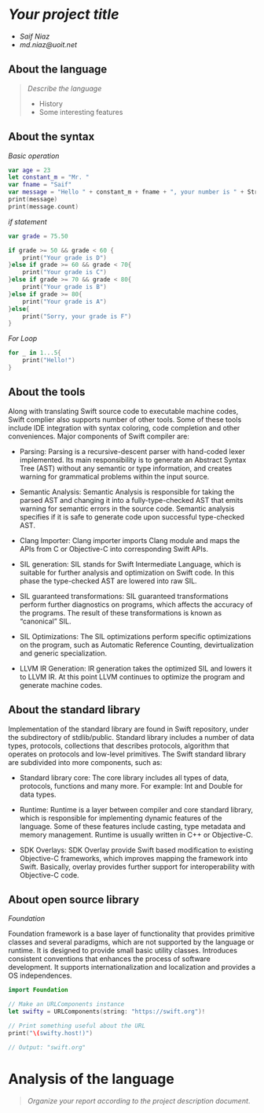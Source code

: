 # _Your project title_

- _Saif Niaz_
- _md.niaz@uoit.net_

## About the language

> _Describe the language_
>
> - History
> - Some interesting features

## About the syntax

*Basic operation*

```swift
var age = 23
let constant_m = "Mr. "
var fname = "Saif"
var message = "Hello " + constant_m + fname + ", your number is " + String(age)
print(message)
print(message.count)
```
*if statement*

```swift
var grade = 75.50

if grade >= 50 && grade < 60 {
    print("Your grade is D")
}else if grade >= 60 && grade < 70{
    print("Your grade is C")
}else if grade >= 70 && grade < 80{
    print("Your grade is B")
}else if grade >= 80{
    print("Your grade is A")
}else{
    print("Sorry, your grade is F")
}
```
*For Loop*

```swift
for _ in 1...5{
    print("Hello!")
}
```

## About the tools

Along with translating Swift source code to executable machine codes, Swift complier also supports number of other tools. Some of these tools include IDE integration with syntax coloring, code completion and other conveniences. Major components of Swift compiler are:

- Parsing: Parsing is a recursive-descent parser with hand-coded lexer implemented. Its main responsibility is to generate an Abstract Syntax Tree (AST) without any semantic or type information, and creates warning for grammatical problems within the input source.

-	Semantic Analysis:  Semantic Analysis is responsible for taking the parsed AST and changing it into a fully-type-checked AST that emits warning for semantic errors in the source code. Semantic analysis specifies if it is safe to generate code upon successful type-checked AST.

-	Clang Importer: Clang importer imports Clang module and maps the APIs from C or Objective-C into corresponding Swift APIs. 

-	SIL generation: SIL stands for Swift Intermediate Language, which is suitable for further analysis and optimization on Swift code. In this phase the type-checked AST are lowered into raw SIL.

-	SIL guaranteed transformations: SIL guaranteed transformations perform further diagnostics on programs, which affects the accuracy of the programs. The result of these transformations is known as “canonical” SIL.

-	SIL Optimizations: The SIL optimizations perform specific optimizations on the program, such as Automatic Reference Counting, devirtualization and generic specialization.

-	LLVM IR Generation: IR generation takes the optimized SIL and lowers it to LLVM IR. At this point LLVM continues to optimize the program and generate machine codes.

## About the standard library

Implementation of the standard library are found in Swift repository, under the subdirectory of stdlib/public. Standard library includes a number of data types, protocols, collections that describes protocols, algorithm that operates on protocols and low-level primitives. The Swift standard library are subdivided into more components, such as:

-	Standard library core: The core library includes all types of data, protocols, functions and many more. For example: Int and Double for data types.

-	Runtime: Runtime is a layer between compiler and core standard library, which is responsible for implementing dynamic features of the language. Some of these features include casting, type metadata and memory management. Runtime is usually written in C++ or Objective-C.

-	SDK Overlays: SDK Overlay provide Swift based modification to existing Objective-C frameworks, which improves mapping the framework into Swift. Basically, overlay provides further support for interoperability with Objective-C code.


## About open source library

*Foundation*

Foundation framework is a base layer of functionality that provides primitive classes and several paradigms, which are not supported by the language or runtime. It is designed to provide small basic utility classes. Introduces consistent conventions that enhances the process of software development. It supports internationalization and localization and provides a OS independences.

```swift
import Foundation

// Make an URLComponents instance
let swifty = URLComponents(string: "https://swift.org")!

// Print something useful about the URL
print("\(swifty.host!)")

// Output: "swift.org"
```


# Analysis of the language

> _Organize your report according to the project description
document_.


